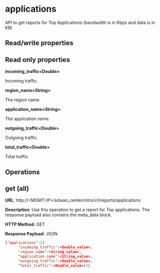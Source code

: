 # applications

API to get reports for Top Applications (bandwidth is in Kbps and data is in KB)

## Read/write properties

## Read only properties

**incoming\_traffic&lt;Double&gt;**

Incoming traffic.

**region\_name&lt;String&gt;**

The region name.

**application\_name&lt;String&gt;**

The application name.

**outgoing\_traffic&lt;Double&gt;**

Outgoing traffic.

**total\_traffic&lt;Double&gt;**

Total traffic.

## Operations

## get (all)

**URL**: http://&lt;MGMT-IP>/sdwan\_center/nitro/v1/reports/applications

**Description**: Use this operation to get a report for Top applications. The response payload also contains the meta\_data block.

**HTTP Method**: GET

**Response Payload**: JSON

```json
{"applications":[{
      "incoming_traffic":<Double_value>,
      "region_name":<String_value>,
      "application_name":<String_value>,
      "outgoing_traffic":<Double_value>,
      "total_traffic":<Double_value>}]}
```